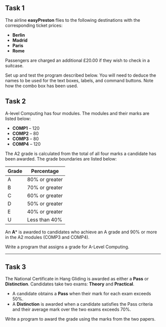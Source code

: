 ## Task 1

The airline **easyPreston** flies to the following destinations with the corresponding ticket prices:

- **Berlin**
- **Madrid**
- **Paris**
- **Rome**

Passengers are charged an additional £20.00 if they wish to check in a suitcase.

Set up and test the program described below. You will need to deduce the names to be used for the text boxes, labels, and command buttons. Note how the combo box has been used.

## Task 2

A-level Computing has four modules. The modules and their marks are listed below:

- **COMP1** – 120
- **COMP2** – 80
- **COMP3** – 80
- **COMP4** – 120

The A2 grade is calculated from the total of all four marks a candidate has been awarded. The grade boundaries are listed below:

| Grade | Percentage         |
|-------|--------------------|
| A     | 80% or greater      |
| B     | 70% or greater      |
| C     | 60% or greater      |
| D     | 50% or greater      |
| E     | 40% or greater      |
| U     | Less than 40%       |

An **A*** is awarded to candidates who achieve an A grade and 90% or more in the A2 modules (COMP3 and COMP4).

Write a program that assigns a grade for A-Level Computing.

---

## Task 3

The National Certificate in Hang Gliding is awarded as either a **Pass** or **Distinction**. Candidates take two exams: **Theory** and **Practical**. 

- A candidate obtains a **Pass** when their mark for each exam exceeds 50%.
- A **Distinction** is awarded when a candidate satisfies the Pass criteria and their average mark over the two exams exceeds 70%.

Write a program to award the grade using the marks from the two papers.
